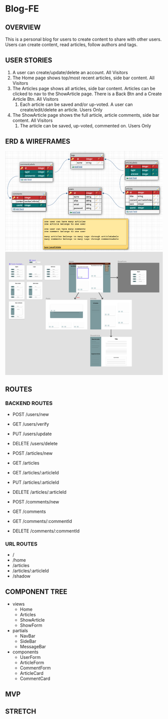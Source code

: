 # Blog-FE

## OVERVIEW
This is a personal blog for users to create content to share with other users. Users can create content, read articles, follow authors and tags. 
## USER STORIES
1. A user can create/update/delete an account. All Visitors
2. The Home page shows top/most recent articles, side bar content. All Visitors
3. The Articles page shows all articles, side bar content. Articles can be clicked to nav to the ShowArticle page. There is a Back Btn and a Create Article Btn. All Visitors
    1.  Each article can be saved and/or up-voted. A user can create/edit/delete an article. Users Only
4. The ShowArticle page shows the full article, article comments, side bar content. All Visitors
    1. The article can be saved, up-voted, commented on. Users Only 
## ERD & WIREFRAMES
!['ERD'](misc/ERD.png)
!['Wireframe'](misc/Wireframe.png)

## ROUTES
### BACKEND ROUTES
- POST /users/new
- GET /users/verify
- PUT /users/update
- DELETE /users/delete

- POST /articles/new
- GET /articles
- GET /articles/:articleId
- PUT /articles/:articleId
- DELETE /articles/:articleId

- POST /comments/new
- GET /comments
- GET /comments/:commentId
- DELETE /comments/:commentId
### URL ROUTES
- /
- /home
- /articles
- /articles/:articleId
- /shadow
## COMPONENT TREE
- views
    - Home
    - Articles
    - ShowArticle
    - ShowForm
- partials
    - NavBar
    - SideBar
    - MessageBar
- components
    - UserForm
    - ArticleForm
    - CommentForm
    - ArticleCard
    - CommentCard

## MVP

## STRETCH
